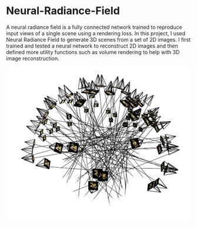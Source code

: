# Neural-Radiance-Field

A neural radiance field is a fully connected network trained to reproduce input views of a single scene using a rendering loss. In this project, I used Neural Radiance Field to generate 3D scenes from a set of 2D images. I first trained and tested a neural network to reconstruct 2D images and then defined more utility functions such as volume rendering to help with 3D image reconstruction.


![visualization](https://github.com/Xiaowen2024/Neural-Radiance-Field/blob/main/visualization.png)
